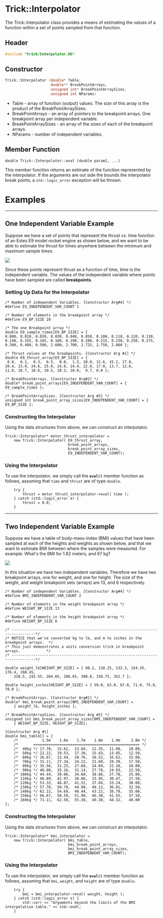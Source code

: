 # Trick::Interpolator

The Trick::Interpolator class provides a means of estimating the values of a function within a set of points sampled from that function.

## Header

```C
#include "trick/Interpolator.hh"
```

## Constructor

```C
Trick::Interpolator (double* Table,
                     double** BreakPointArrays,
                     unsigned int* BreakPointArraySizes,
                     unsigned int NParams)
```

* Table - array of function (output) values. The size of this array is the product of the BreakPointArraySizes.
* BreakPointArrays - an array of pointers to the breakpoint arrays. One breakpoint array per independent variable.
* BreakPointArraySizes - an array of the sizes of each of the breakpoint arrays.
* NParams - number of independent variables.

## Member Function

```
double Trick::Interpolator::eval (double param1, ...)
```
This member function returns an estimate of the function represented by the interpolator.
If the arguments are out side the bounds the interpolator break points, a ```std::logic_error```
exception will be thrown. 

# Examples

---

## One Independent Variable Example

Suppose we have a set of points that represent the thrust vs. time function of an Estes E9 model rocket engine as shown below, and we want to be able to estimate the thrust for times anywhere between the minimum and maximum sample times.

![](images/Estes_E9.png)

Since these points represent thrust as a function of time, time is the independent variable. 
The values of the independent variable where points have been sampled are called **breakpoints**.

### Setting Up Data for the Interpolator



```
/* Number of independent Variables. [Constructor Arg#4] */
#define E9_INDEPENDENT_VAR_COUNT 1

/* Number of elements in the breakpoint array */
#define E9_BP_SIZE 28

/* The one Breakpoint array */
double E9_sample_times[E9_BP_SIZE] = {
0.000, 0.010, 0.020, 0.030, 0.040, 0.050, 0.100, 0.110, 0.120, 0.130,
0.140, 0.155, 0.165, 0.180, 0.190, 0.200, 0.215, 0.230, 0.250, 0.275,
0.300, 0.400, 0.500, 2.600, 2.700, 2.725, 2.750, 2.800 };

/* Thrust values at the breakpoints. [Constructor Arg #1] */
double E9_thrust_array[E9_BP_SIZE] = {
 0.0,  0.1,  0.3,  0.5,  0.8,  1.5, 10.0, 12.6, 15.2, 17.8,
20.4, 23.0, 24.6, 25.0, 24.8, 24.4, 22.0, 17.0, 13.7, 12.6,
11.9, 10.7, 10.6, 10.5, 10.3, 10.0,  9.7, 0.0 };

/* BreakPointArrays. [Constructor Arg#2] */
double* break_point_arrays[E9_INDEPENDENT_VAR_COUNT] = { E9_sample_times };

/* BreakPointArraySizes. [Constructor Arg #3] */
unsigned int break_point_array_sizes[E9_INDEPENDENT_VAR_COUNT] = { E9_BP_SIZE };
```

### Constructing the Interpolator
Using the data structures from above, we can construct an interpolator.

```
Trick::Interpolator* motor_thrust_interpolator =
    new Trick::Interpolator( E9_thrust_array,
                             break_point_arrays,
                             break_point_array_sizes,
                             E9_INDEPENDENT_VAR_COUNT);
```

### Using the Interpolator
To use the interpolator, we simply call the **```eval()```** member function as follows, assuming that ```time``` and ```thrust``` are of type ```double```.

```
    try {
        thrust = motor_thrust_interpolator->eval( time );
    } catch (std::logic_error e) {
        thrust = 0.0;
    }
```

---

## Two Independent Variable Example

Suppose we have a table of body-mass-index (BMI) values that have been sampled at each of the heights and weights as shown below, and that we want to estimate BMI between where the samples were measured. For example: What's the BMI for 1.82 meters, and 67 kg?

![](images/bmi.png)

In this situation we have two independent variables. Therefore we have two breakpoint arrays, one for weight, and one for height. The size of the weight, and weight breakpoint sets (arrays) are 13, and 6 respectively.

```
/* Number of independent Variables. [Constructor Arg#4] */
#define BMI_INDEPENDENT_VAR_COUNT 2

/* Number of elements in the weight breakpoint array */
#define WEIGHT_BP_SIZE 13

/* Number of elements in the height breakpoint array */
#define HEIGHT_BP_SIZE 6

/* ---------------------------------------------------------------------------------*/
/* NOTICE that we've converted kg to lb, and m to inches in the breakpoint arrays.  */
/* This just demonstrates a units conversion trick in breakpoint arrays.            */
/* ---------------------------------------------------------------------------------*/

double weight_lb[WEIGHT_BP_SIZE] = { 88.2, 110.25, 132.3, 154.35, 176.4, 198.45,
    220.5, 242.55, 264.65, 286.65, 308.6, 330.75, 352.7 };

double height_inches[HEIGHT_BP_SIZE] = { 59.0, 63.0, 67.0, 71.0, 75.0, 78.0 };

/* BreakPointArrays. [Constructor Arg#2] */
double* bmi_break_point_arrays[BMI_INDEPENDENT_VAR_COUNT] =
    { weight_lb, height_inches };

/* BreakPointArraySizes. [Constructor Arg #3] */
unsigned int bmi_break_point_array_sizes[BMI_INDEPENDENT_VAR_COUNT] =
    { WEIGHT_BP_SIZE, HEIGHT_BP_SIZE};

[Constructor Arg #1]
double bmi_table[] = {
    /*           1.5m    1.6m    1.7m    1.8m    1.9m     2.0m */
    /*       ================================================= */
    /*  40kg */ 17.78,  15.62,  13.84,  12.35,  11.08,   10.00,
    /*  50kg */ 22.22,  19.53,  17.30,  15.43,  13.85,   12.50,
    /*  60kg */ 26.67,  23.44,  20.76,  18.52,  16.62,   15.00,
    /*  70kg */ 31.11,  27.34,  24.22,  21.60,  19.39,   17.50,
    /*  80kg */ 35.56,  31.25,  27.68,  24.69,  22.16,   20.00,
    /*  90kg */ 40.00,  35.16,  31.14,  27.78,  24.93,   22.50,
    /* 100kg */ 44.44,  39.06,  34.60,  30.86,  27.70,   25.00,
    /* 110kg */ 48.89,  42.97,  38.06,  33.95,  30.47,   27.50,
    /* 120kg */ 53.33,  46.87,  41.52,  37.04,  33.24,   30.00,
    /* 130kg */ 57.78,  50.78,  44.98,  40.12,  36.01,   32.50,
    /* 140kg */ 62.22,  54.69,  48.44,  43.21,  38.78,   35.00,
    /* 150kg */ 66.67,  58.59,  51.90,  46.30,  41.55,   37.50,
    /* 160kg */ 71.11,  62.50,  55.36,  49.38,  44.32,   40.00
};
```


### Constructing the Interpolator
Using the data structures from above, we can construct an interpolator.

```
Trick::Interpolator* bmi_interpolator =
    new Trick::Interpolator( bmi_table,
                             bmi_break_point_arrays,
                             bmi_break_point_array_sizes,
                             BMI_INDEPENDENT_VAR_COUNT);
```

### Using the Interpolator
To use the interpolator, we simply call the **```eval()```** member function as follows, assuming that ```bmi```, ```weight```, and ```height``` are of type ```double```.

```
    try {
        bmi = bmi_interpolator->eval( weight, height );
    } catch (std::logic_error e) {
        std::cerr << "Arguments beyond the limits of the BMI interpolation table." << std::endl;
    }
```








